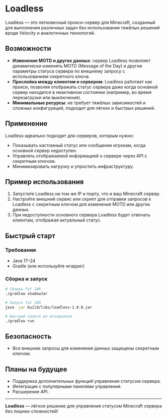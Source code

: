 # Loadless

Loadless — это легковесный прокси-сервер для Minecraft, созданный для выполнения различных задач без использования тяжёлых решений вроде Velocity и аналогичных технологий.

## Возможности
- **Изменение MOTD и других данных**: сервер Loadless позволяет динамически изменять MOTD (Message of the Day) и другие параметры статуса сервера по внешнему запросу с использованием секретного ключа.
- **Прослойка между клиентом и сервером**: Loadless работает как прокси, позволяя отображать статус сервера даже когда основной сервер находится в неактивном состоянии (например, во время перезагрузки или выключения).
- **Минимальные ресурсы**: не требует тяжёлых зависимостей и сложных конфигураций, подходит для лёгких и быстрых решений.

## Применение
Loadless идеально подходит для серверов, которым нужно:
- Показывать кастомный статус или сообщение игрокам, когда основной сервер недоступен.
- Управлять отображаемой информацией о сервере через API с секретным ключом.
- Минимизировать нагрузку и упростить инфраструктуру.

## Пример использования
1. Запустите Loadless на том же IP и порту, что и ваш Minecraft сервер.
2. Настройте внешний сервис или скрипт для отправки запросов к Loadless с секретным ключом для изменения MOTD или других данных.
3. При недоступности основного сервера Loadless будет отвечать клиентам, отображая актуальный статус.

## Быстрый старт

### Требования
- Java 17–24
- Gradle (или используйте wrapper)

### Сборка и запуск

```sh
# Сборка fat JAR
./gradlew shadowJar

# Запуск fat JAR
java -jar build/libs/loadless-1.0.0.jar

# Быстрый запуск из исходников
./gradlew run
```

## Безопасность
- Все внешние запросы для изменения данных защищены секретным ключом.

## Планы на будущее
- Поддержка дополнительных функций управления статусом сервера.
- Интеграция с популярными панелями управления.
- Расширение API.

---

**Loadless** — лёгкое решение для управления статусом Minecraft сервера без лишних сложностей!
